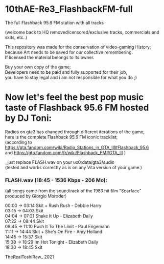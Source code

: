 # 10thAE-Re3_FlashbackFM-full  
The full Flashback 95.6 FM station with all tracks  

(welcome back to HQ removed/censored/exclusive tracks, commercials and skits, etc..)  

This repository was made for the conservation of video-gaming History;  
because Art needs to be saved for our collective remembering.  
If licensed the material belongs to its owner.  

Buy your own copy of the game;  
Developers need to be paid and fully supported for their job,  
you have to stay legal and i am not responsible for what you do  ;)  


# Now let's feel the best pop music taste of Flashback 95.6 FM hosted by DJ Toni:  

Radios on gta3 has changed through different iterations of the game,  
here is the complete Flashback 95.6 FM iconic tracklist;  
(according to https://gta.fandom.com/wiki/Radio_Stations_in_GTA_III#Flashback_95.6  
and https://gta.fandom.com/fr/wiki/Flashback_FM#GTA_III )  


_just replace FLASH.wav on your ux0:data/gta3/audio  
(tested and works correctly as is on any Vita version of your game.)  


### FLASH.wav (18:45 - 1536 Kbps - 206 Mo):  

(all songs came from the soundtrack of the 1983 hit film "Scarface" produced by Giorgio Moroder)  

00:00 -> 03:14 Skit + Rush Rush - Debbie Harry  
03:15 -> 04:03 Skit  
04:04 -> 07:21 Shake It Up - Elizabeth Daily  
07:22 -> 08:44 Skit  
08:45 -> 11:10 Push It To The Limit - Paul Engemann  
11:11 -> 14:44 Skit + She's On Fire - Amy Holland  
14:45 -> 15:37 Skit  
15:38 -> 18:29 Im Hot Tonight - Elizabeth Daily  
18:30 -> 18:45 Skit  

TheRealToshiRaw_ 2021  
